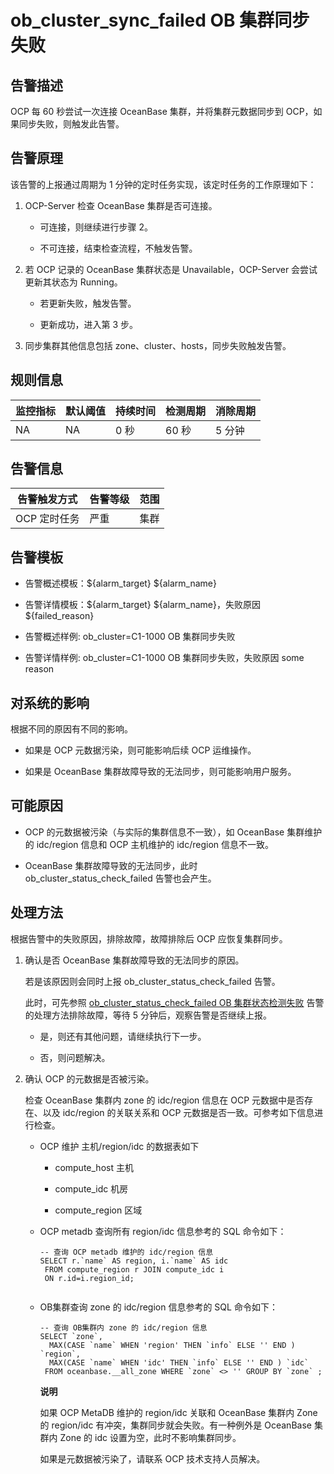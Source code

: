 ob_cluster_sync_failed OB 集群同步失败 
=====================================================



**告警描述** 
-----------------------------

OCP 每 60 秒尝试一次连接 OceanBase 集群，并将集群元数据同步到 OCP，如果同步失败，则触发此告警。

告警原理 
-------------------------

该告警的上报通过周期为 1 分钟的定时任务实现，该定时任务的工作原理如下：

1. OCP-Server 检查 OceanBase 集群是否可连接。

   * 可连接，则继续进行步骤 2。

     
   
   * 不可连接，结束检查流程，不触发告警。

     
   

   

2. 若 OCP 记录的 OceanBase 集群状态是 Unavailable，OCP-Server 会尝试更新其状态为 Running。

   * 若更新失败，触发告警。

     
   
   * 更新成功，进入第 3 步。

     
   

   

3. 同步集群其他信息包括 zone、cluster、hosts，同步失败触发告警。

   




**规则信息** 
-----------------------------



| 监控指标 | 默认阈值 | 持续时间 | 检测周期 | 消除周期 |
|------|------|------|------|------|
| NA   | NA   | 0 秒  | 60 秒 | 5 分钟 |



**告警信息** 
-----------------------------



|  告警触发方式  | 告警等级 | 范围 |
|----------|------|----|
| OCP 定时任务 | 严重   | 集群 |



**告警模板** 
-----------------------------

* 告警概述模板：${alarm_target} ${alarm_name}

  

* 告警详情模板：${alarm_target} ${alarm_name}，失败原因 ${failed_reason}

  

* 告警概述样例: ob_cluster=C1-1000 OB 集群同步失败

  

* 告警详情样例: ob_cluster=C1-1000 OB 集群同步失败，失败原因 some reason

  




**对系统的影响** 
-------------------------------

根据不同的原因有不同的影响。

* 如果是 OCP 元数据污染，则可能影响后续 OCP 运维操作。

  

* 如果是 OceanBase 集群故障导致的无法同步，则可能影响用户服务。

  




**可能原因** 
-----------------------------

* OCP 的元数据被污染（与实际的集群信息不一致），如 OceanBase 集群维护的 idc/region 信息和 OCP 主机维护的 idc/region 信息不一致。

  

* OceanBase 集群故障导致的无法同步，此时 ob_cluster_status_check_failed 告警也会产生。

  




**处理方法** 
-----------------------------

根据告警中的失败原因，排除故障，故障排除后 OCP 应恢复集群同步。 

1. 确认是否 OceanBase 集群故障导致的无法同步的原因。

   若是该原因则会同时上报 ob_cluster_status_check_failed 告警。

   此时，可先参照 [ob_cluster_status_check_failed OB 集群状态检测失败](../2.ob-alert/2.failed-to-check-the-status-of-the-ob_cluster_status_check_failed-ob-cluster.md) 告警的处理方法排除故障，等待 5 分钟后，观察告警是否继续上报。
   * 是，则还有其他问题，请继续执行下一步。

     
   
   * 否，则问题解决。

     
   

   

2. 确认 OCP 的元数据是否被污染。

   检查 OceanBase 集群内 zone 的 idc/region 信息在 OCP 元数据中是否存在、以及 idc/region 的关联关系和 OCP 元数据是否一致。可参考如下信息进行检查。
   * OCP 维护 主机/region/idc 的数据表如下

     * compute_host 主机

       
     
     * compute_idc 机房

       
     
     * compute_region 区域

       
     

     
   
   * OCP metadb 查询所有 region/idc 信息参考的 SQL 命令如下：

     ```unknow
     -- 查询 OCP metadb 维护的 idc/region 信息
     SELECT r.`name` AS region, i.`name` AS idc 
      FROM compute_region r JOIN compute_idc i 
      ON r.id=i.region_id;
      
     ```

     
   
   * OB集群查询 zone 的 idc/region 信息参考的 SQL 命令如下：

     ```unknow
     -- 查询 OB集群内 zone 的 idc/region 信息
     SELECT `zone`,
       MAX(CASE `name` WHEN 'region' THEN `info` ELSE '' END ) `region`, 
       MAX(CASE `name` WHEN 'idc' THEN `info` ELSE '' END ) `idc`       
      FROM oceanbase.__all_zone WHERE `zone` <> '' GROUP BY `zone` ;
     ```

     

     
     **说明**

     

     如果 OCP MetaDB 维护的 region/idc 关联和 OceanBase 集群内 Zone 的 region/idc 有冲突，集群同步就会失败。有一种例外是 OceanBase 集群内 Zone 的 idc 设置为空，此时不影响集群同步。

     如果是元数据被污染了，请联系 OCP 技术支持人员解决。
     
   

   



